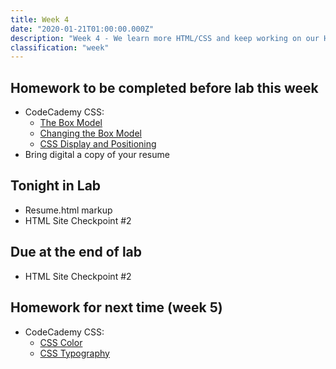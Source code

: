 ```yaml
---
title: Week 4
date: "2020-01-21T01:00:00.000Z"
description: "Week 4 - We learn more HTML/CSS and keep working on our HTML sites"
classification: "week"
---
```


## Homework to be completed before lab this week

* CodeCademy CSS:
    * <a href="https://www.codecademy.com/courses/learn-css/lessons/box-model-intro/exercises/box-model-intro" target="_blank">The Box Model</a>
    * <a href="https://www.codecademy.com/courses/learn-css/lessons/box-model-new/exercises/change-model" target="_blank">Changing the Box Model</a>
    * <a href="https://www.codecademy.com/courses/learn-css/lessons/css-display-positioning/exercises/html-flow" target="_blank">CSS Display and Positioning</a>
* Bring digital a copy of your resume
    
## Tonight in Lab

* Resume.html markup
* HTML Site Checkpoint #2

## Due at the end of lab

* HTML Site Checkpoint #2

## Homework for next time (week 5)

* CodeCademy CSS:
    * <a href="https://www.codecademy.com/courses/learn-css/lessons/color/exercises/what-is-color" target="_blank">CSS Color</a>
    * <a href="https://www.codecademy.com/courses/learn-css/lessons/css-typography/exercises/typography" target="_blank">CSS Typography</a>